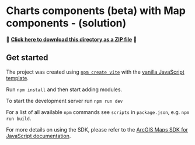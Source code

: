 # Charts components (beta) with Map components - (solution)

📁 **[Click here to download this directory as a ZIP file](https://esri.github.io/jsapi-resources/zips/charts-components-tutorial-charts-components-with-map-components-solution.zip)** 📁

## Get started

The project was created using [`npm create vite`](https://vitejs.dev/guide/#scaffolding-your-first-vite-project) with the [vanilla JavaScript template](https://github.com/vitejs/vite/tree/main/packages/create-vite/template-vanilla).

Run `npm install` and then start adding modules.

To start the development server run `npm run dev`

For a list of all available `npm` commands see `scripts` in `package.json`, e.g. `npm run build`.

For more details on using the SDK, please refer to the [ArcGIS Maps SDK for JavaScript documentation](https://developers.arcgis.com/javascript/latest/get-started-overview/).
